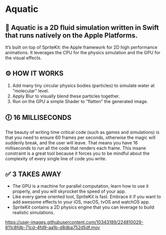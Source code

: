# Aquatic

## 🌊 Aquatic is a 2D fluid simulation written in Swift that runs natively on the Apple Platforms.
It’s built on top of SpriteKit: the Apple framework for 2D high performance animations.
It leverages the CPU for the physics simulation and the GPU for the visual effects.

## ⚙️ HOW IT WORKS
1. Add many tiny circular physics bodies (particles) to simulate water at "molecular" level.
2. Apply Blur to visually blend these particles together.
3. Run on the GPU a simple Shader to “flatten” the generated image.

## 🕕 16 MILLISECONDS
The beauty of writing time critical code (such as games and simulations) is that you need to ensure 60 frames per seconds, otherwise the magic will suddenly break, and the user will leave.
That means you have 16 milliseconds to run all the code that renders each frame. This insane constraint is a great tool because it forces you to be mindful about the complexity of every single line of code you write.

## ✅ 3 TAKES AWAY
- The GPU is a machine for parallel computation, learn how to use it properly, and you will skyrocket the speed of your app.
- Like every game oriented tool, SpriteKit is fast. Embrace it if you want to add awesome effects to your iOS, macOS, tvOS and watchOS app.
- SpriteKit contains a 2D physics engine that you can leverage to build realistic simulations.

https://user-images.githubusercontent.com/10343189/224810029-811c8fdb-71cd-4fd9-aa1b-d8dba752d5df.mov

